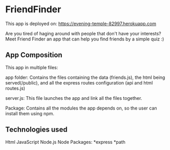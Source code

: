 # FriendFinder

This app is deployed on: https://evening-temple-82997.herokuapp.com

Are you tired of haging around with people that don't have your interests? Meet Friend Finder an app that can help you find friends by a simple quiz :)

## App Composition
This app in multiple files:

app folder: Contains the files containing the data (friends.js), the html being served(/public), and all the express routes configuration (api and html routes.js)

server.js: This file launches the app and link all the files together. 

Package: Contains all the modules the app depends on, so the user can install them using npm.

## Technologies used

Html
JavaScript
Node.js
Node Packages: *express *path

